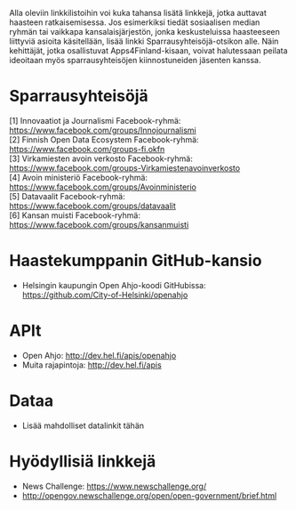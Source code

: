 Alla oleviin linkkilistoihin voi kuka tahansa lisätä linkkejä, jotka auttavat haasteen
ratkaisemisessa. Jos esimerkiksi tiedät sosiaalisen median ryhmän tai
vaikkapa kansalaisjärjestön, jonka keskusteluissa haasteeseen liittyviä asioita
käsitellään, lisää linkki Sparrausyhteisöjä-otsikon alle. Näin kehittäjät, jotka
osallistuvat Apps4Finland-kisaan, voivat halutessaan peilata ideoitaan myös
sparrausyhteisöjen kiinnostuneiden jäsenten kanssa.


Sparrausyhteisöjä
=================
[1] Innovaatiot ja Journalismi Facebook-ryhmä:  https://www.facebook.com/groups/Innojournalismi <br>
[2] Finnish Open Data Ecosystem Facebook-ryhmä: https://www.facebook.com/groups-fi.okfn <br>
[3] Virkamiesten avoin verkosto Facebook-ryhmä: https://www.facebook.com/groups-Virkamiestenavoinverkosto <br>
[4] Avoin ministeriö Facebook-ryhmä: https://www.facebook.com/groups/Avoinministerio <br>
[5] Datavaalit Facebook-ryhmä: https://www.facebook.com/groups/datavaalit <br>
[6] Kansan muisti Facebook-ryhmä: https://www.facebook.com/groups/kansanmuisti <br>


Haastekumppanin GitHub-kansio
=============================
* Helsingin kaupungin Open Ahjo-koodi GitHubissa: https://github.com/City-of-Helsinki/openahjo

APIt
====
* Open Ahjo: http://dev.hel.fi/apis/openahjo
* Muita rajapintoja: http://dev.hel.fi/apis

Dataa
=====
* Lisää mahdolliset datalinkit tähän

Hyödyllisiä linkkejä
====================
* News Challenge: https://www.newschallenge.org/
* http://opengov.newschallenge.org/open/open-government/brief.html
